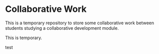 Collaborative Work
==================

This is a temporary repository to store some collaborative work between students studying a collaborative development module.

This is temporary.

test